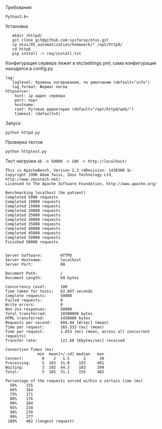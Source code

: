 Требования

```Python3.6+```

Установка

```cd /opt/
   mkdir /httpd/
   git clone git@github.com:sysfaray/otus.git
   cp otus/05_automatization/homework/* /opt/httpd/
   cd httpd
   pip install -r req/install.txt
```

Конфигурация сервера лежит в etc/settings.yml, сама конфигурация находится в config.py
```
log:
   loglevel: Уровень логирования, по умолчанию (default="info")
   log_format: Формат логов
httpserver:
    host: ip адрес сервера
    port: порт
    hostname: 
    root: Рутовая директория (default="/opt/httpd/web/")
    timeout: (default=5)
```
Запуск 

```python httpd.py```

Проверка тестов

```python httptest.py```

Тест нагрузки `ab -n 50000 -c 100 -r http://localhost/`

```
This is ApacheBench, Version 2.3 <$Revision: 1430300 $>
Copyright 1996 Adam Twiss, Zeus Technology Ltd, http://www.zeustech.net/
Licensed to The Apache Software Foundation, http://www.apache.org/

Benchmarking localhost (be patient)
Completed 5000 requests
Completed 10000 requests
Completed 15000 requests
Completed 20000 requests
Completed 25000 requests
Completed 30000 requests
Completed 35000 requests
Completed 40000 requests
Completed 45000 requests
Completed 50000 requests
Finished 50000 requests


Server Software:        HTTPD
Server Hostname:        localhost
Server Port:            80

Document Path:          /
Document Length:        69 bytes

Concurrency Level:      100
Time taken for tests:   82.667 seconds
Complete requests:      50000
Failed requests:        0
Write errors:           0
Non-2xx responses:      50000
Total transferred:      10300000 bytes
HTML transferred:       3450000 bytes
Requests per second:    604.84 [#/sec] (mean)
Time per request:       165.333 [ms] (mean)
Time per request:       1.653 [ms] (mean, across all concurrent requests)
Transfer rate:          121.68 [Kbytes/sec] received

Connection Times (ms)
              min  mean[+/-sd] median   max
Connect:        0    2   1.5      2      30
Processing:     5  163  31.0    153     401
Waiting:        3  102  44.3    103     399
Total:          5  165  31.1    155     402

Percentage of the requests served within a certain time (ms)
  50%    155
  66%    164
  75%    171
  80%    176
  90%    204
  95%    234
  98%    270
  99%    277
 100%    402 (longest request)
```